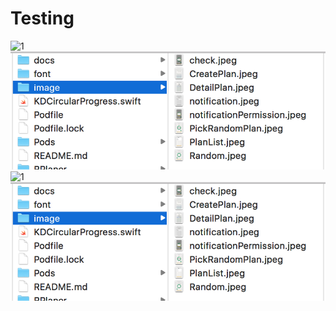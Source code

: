# Testing

![1](./LearningMath/TexasAnMStudy/Images/다운로드.png)
![2](./TexasAnMStudy/Images/다운로드.png)
![1](/LearningMath/TexasAnMStudy/Images/다운로드.png)
![2](/TexasAnMStudy/Images/다운로드.png)

<!-- 예제

# 마트다운 형식 
![캡처](/uploads/1848994ad25765da30fa8ef3684c67bc/캡처.PNG)


# 태그 형식 
<img src="/uploads/1848994ad25765da30fa8ef3684c67bc/캡처.PNG"  width="700" height="370">

-->